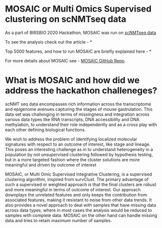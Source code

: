 
# MOSAIC or Multi Omics Supervised clustering on scNMTseq data

As a  part of BIRSBIO 2020 Hackathon, MOSAIC was run on [scNMTseq data](https://www.nature.com/articles/s41467-018-03149-4) 

To see the analysis check out the article - 
* 

Top 5000 features, and how to run MOSAIC are briefly explained here - 
* 

For more details about MOSAIC see - [MOSAIC GitHub Repo](https://github.com/arorarshi/MOSAIC). 

# What is MOSAIC and how did we address the hackathon challeneges?

scNMT seq data encompasses rich information across the transcriptome and epigenome avenues capturing the stages of mouse gastrulation. This data set was challenging in terms of missingness and integration across various data types like RNA transcripts, DNA accessibility and DNA methylation, to understand their role independently and as a cross play with each other defining biological functions. 

We wish to address the problem of identifying localized molecular signatures with respect to an outcome of interest, like stage and lineage. This poses an interesting challenge as in to understand heterogeneity in a population by not unsupervised clustering followed by hypothesis testing, but in a more targeted fashion where the cluster solutions are more meaningful and driven by outcome of interest  

MOSAIC, or Multi Omic Supervised Integrative Clustering, is a supervised clustering algorithm, inspired from survClust. The primary advantage of such a supervised or weighted approach is that the final clusters are robust and more meaningful in terms of outcome of interest. Our approach downplays the unrelated features and only keeps the contribution from associated features, making it resistant to noise from other data trends. It also provides a novel approach to deal with samples that have missing data across data types, where in most cases the analysis would be reduced to samples with complete data. MOSAIC on the other hand can handle missing data and tries to retain maximum number of samples. 
